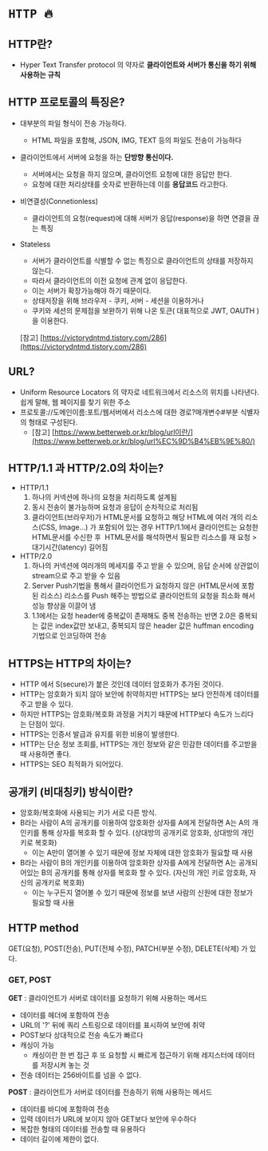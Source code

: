 # `HTTP 🔥`

## HTTP란?
  - Hyper Text Transfer protocol 의 약자로 **클라이언트와 서버가 통신을 하기 위해 사용하는 규칙**
## HTTP 프로토콜의 특징은?
  - 대부분의 파일 형식이 전송 가능하다.
      - HTML 파일을 포함해, JSON, IMG, TEXT 등의 파일도 전송이 가능하다
  - 클라이언트에서 서버에 요청을 하는 **단방향 통신이다.**
      - 서버에서는 요청을 하지 않으며, 클라이언트 요청에 대한 응답만 한다.
      - 요청에 대한 처리상태를 숫자로 반환하는데 이를 **응답코드** 라고한다.
  - 비연결성(Connetionless)
      - 클라이언트의 요청(request)에 대해 서버가 응답(response)을 하면 연결을 끊는 특징
  - Stateless
      - 서버가 클라이언트를 식별할 수 없는 특징으로 클라이언트의 상태를 저장하지 않는다.
      - 따라서 클라이언트의 이전 요청에 관계 없이 응답한다.
      - 이는 서버가 확장가능해야 하기 때문이다.
      - 상태저장을 위해 브라우저 - 쿠키, 서버 - 세션을 이용하거나
      - 쿠키와 세션의 문제점을 보완하기 위해 나온 토큰( 대표적으로 JWT, OAUTH )을 이용한다.
      
      [참고] [https://victorydntmd.tistory.com/286](https://victorydntmd.tistory.com/286)
        
## URL?
  - Uniform Resource Locators 의 약자로 네트워크에서 리소스의 위치를 나타낸다. 쉽게 말해, 웹 페이지를 찾기 위한 주소
  - 프로토콜://도메인이름:포트/웹서버에서 리소스에 대한 경로?매개변수#부분 식별자 의 형태로 구성된다.
      - [참고] [https://www.betterweb.or.kr/blog/url이란/](https://www.betterweb.or.kr/blog/url%EC%9D%B4%EB%9E%80/)
## HTTP/1.1 과 HTTP/2.0의 차이는?
  - HTTP/1.1
      1. 하나의 커넥션에 하나의 요청을 처리하도록 설계됨
      2. 동시 전송이 불가능하며 요청과 응답이 순차적으로 처리됨
      3. 클라이언트(브라우저)가 HTML문서를 요청하고 해당 HTML에 여러 개의 리소스(CSS, Image...) 가 포함되어 있는 경우 HTTP/1.1에서 클라이언트는 요청한 HTML문서를 수신한 후  HTML문서를 해석하면서 필요한 리소스를 재 요청 > 대기시간(latency) 길어짐
  - HTTP/2.0
      1. 하나의 커넥션에 여러개의 메세지를 주고 받을 수 있으며, 응답 순서에 상관없이 stream으로 주고 받을 수 있음 
      2. Server Push기법을 통해서 클라이언트가 요청하지 않은 (HTML문서에 포함된 리소스) 리소스를 Push 해주는 방법으로 클라이언트의 요청을 최소화 해서 성능 향상을 이끌어 냄
      3. 1.1에서는 요청 header에 중복값이 존재해도 중복 전송하는 반면 2.0은 중복되는 값은 index값만 보내고, 중복되지 않은 header 값은 huffman encoding 기법으로 인코딩하여 전송 
## HTTPS는 HTTP의 차이는?
  - HTTP 에서 S(secure)가 붙은 것인데 데이터 암호화가 추가된 것이다.
  - HTTP는 암호화가 되지 않아 보안에 취약하지만 HTTPS는 보다 안전하게 데이터를 주고 받을 수 있다.
  - 하지만 HTTPS는 암호화/복호화 과정을 거치기 때문에 HTTP보다 속도가 느리다는 단점이 있다.
  - HTTPS는 인증서 발급과 유지를 위한 비용이 발생한다.
  - HTTP는 단순 정보 조회를, HTTPS는 개인 정보와 같은 민감한 데이터를 주고받을 때 사용하면 좋다.
  - HTTPS는 SEO 최적화가 되어있다.
## 공개키 (비대칭키) 방식이란?
  - 암호화/복호화에 사용되는 키가 서로 다른 방식.
  - B라는 사람이 A의 공개키를 이용하여 암호화한 상자를 A에게 전달하면 A는 A의 개인키를 통해 상자를 복호화 할 수 있다. (상대방의 공개키로 암호화, 상대방의 개인키로 복호화)
      - 이는 A만이 열어볼 수 있기 때문에 정보 자체에 대한 암호화가 필요할 때 사용
  - B라는 사람이 B의 개인키를 이용하여 암호화한 상자를 A에게 전달하면 A는 공개되어있는 B의 공개키를 통해 상자를 복호화 할 수 있다. (자신의 개인 키로 암호화, 자신의 공개키로 복호화)
      - 이는 누구든지 열어볼 수 있기 때문에 정보를 보낸 사람의 신원에 대한 정보가 필요할 때 사용



## HTTP method
GET(요청), POST(전송), PUT(전체 수정), PATCH(부분 수정), DELETE(삭제) 가 있다.

### GET, POST
**GET** : 클라이언트가 서버로 데이터를 요청하기 위해 사용하는 메서드
+ 데이터를 헤더에 포함하여 전송
+ URL의 '?' 뒤에 쿼리 스트링으로 데이터를 표시하여 보안에 취약
+ POST보다 상대적으로 전송 속도가 빠르다
+ 캐싱이 가능
  + 캐싱이란 한 번 접근 후 또 요청할 시 빠르게 접근하기 위해 레지스터에 데이터를 저장시켜 놓는 것
+ 전송 데이터는 256바이트를 넘을 수 없다.

**POST** : 클라이언트가 서버로 데이터를 전송하기 위해 사용하는 메서드
+ 데이터를 바디에 포함하여 전송
+ 입력 데이터가 URL에 보이지 않아 GET보다 보안에 우수하다
+ 복잡한 형태의 데이터를 전송할 때 유용하다
+ 데이터 길이에 제한이 없다.


